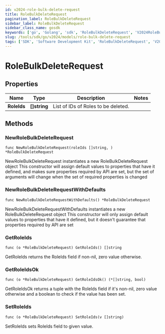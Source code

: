 ```yaml
---
id: v2024-role-bulk-delete-request
title: RoleBulkDeleteRequest
pagination_label: RoleBulkDeleteRequest
sidebar_label: RoleBulkDeleteRequest
sidebar_class_name: gosdk
keywords: ['go', 'Golang', 'sdk', 'RoleBulkDeleteRequest', 'V2024RoleBulkDeleteRequest'] 
slug: /tools/sdk/go/v2024/models/role-bulk-delete-request
tags: ['SDK', 'Software Development Kit', 'RoleBulkDeleteRequest', 'V2024RoleBulkDeleteRequest']
---
```


# RoleBulkDeleteRequest

## Properties

Name | Type | Description | Notes
------------ | ------------- | ------------- | -------------
**RoleIds** | **[]string** | List of IDs of Roles to be deleted. | 

## Methods

### NewRoleBulkDeleteRequest

`func NewRoleBulkDeleteRequest(roleIds []string, ) *RoleBulkDeleteRequest`

NewRoleBulkDeleteRequest instantiates a new RoleBulkDeleteRequest object
This constructor will assign default values to properties that have it defined,
and makes sure properties required by API are set, but the set of arguments
will change when the set of required properties is changed

### NewRoleBulkDeleteRequestWithDefaults

`func NewRoleBulkDeleteRequestWithDefaults() *RoleBulkDeleteRequest`

NewRoleBulkDeleteRequestWithDefaults instantiates a new RoleBulkDeleteRequest object
This constructor will only assign default values to properties that have it defined,
but it doesn't guarantee that properties required by API are set

### GetRoleIds

`func (o *RoleBulkDeleteRequest) GetRoleIds() []string`

GetRoleIds returns the RoleIds field if non-nil, zero value otherwise.

### GetRoleIdsOk

`func (o *RoleBulkDeleteRequest) GetRoleIdsOk() (*[]string, bool)`

GetRoleIdsOk returns a tuple with the RoleIds field if it's non-nil, zero value otherwise
and a boolean to check if the value has been set.

### SetRoleIds

`func (o *RoleBulkDeleteRequest) SetRoleIds(v []string)`

SetRoleIds sets RoleIds field to given value.



